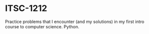 # ITSC-1212
Practice problems that I encounter (and my solutions) in my first intro course to computer science. Python.

